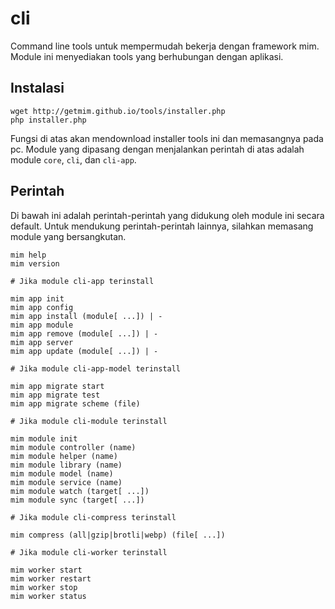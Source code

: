 cli
===

Command line tools untuk mempermudah bekerja dengan framework mim. Module ini
menyediakan tools yang berhubungan dengan aplikasi.

## Instalasi

```
wget http://getmim.github.io/tools/installer.php
php installer.php
```

Fungsi di atas akan mendownload installer tools ini dan memasangnya pada pc. Module
yang dipasang dengan menjalankan perintah di atas adalah module `core`, `cli`, dan
`cli-app`.

## Perintah

Di bawah ini adalah perintah-perintah yang didukung oleh module ini secara default.
Untuk mendukung perintah-perintah lainnya, silahkan memasang module yang bersangkutan.

```
mim help
mim version

# Jika module cli-app terinstall

mim app init
mim app config
mim app install (module[ ...]) | -
mim app module
mim app remove (module[ ...]) | -
mim app server
mim app update (module[ ...]) | -

# Jika module cli-app-model terinstall

mim app migrate start
mim app migrate test
mim app migrate scheme (file)

# Jika module cli-module terinstall

mim module init
mim module controller (name)
mim module helper (name)
mim module library (name)
mim module model (name)
mim module service (name)
mim module watch (target[ ...])
mim module sync (target[ ...])

# Jika module cli-compress terinstall

mim compress (all|gzip|brotli|webp) (file[ ...])

# Jika module cli-worker terinstall

mim worker start
mim worker restart
mim worker stop
mim worker status
```